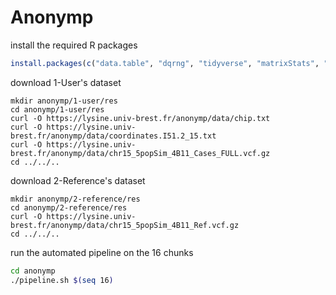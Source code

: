 # Anonymp

install the required R packages

``` R
install.packages(c("data.table", "dqrng", "tidyverse", "matrixStats", "R.utils"))
```

download 1-User's dataset

```
mkdir anonymp/1-user/res
cd anonymp/1-user/res
curl -O https://lysine.univ-brest.fr/anonymp/data/chip.txt
curl -O https://lysine.univ-brest.fr/anonymp/data/coordinates.I51.2_15.txt
curl -O https://lysine.univ-brest.fr/anonymp/data/chr15_5popSim_4B11_Cases_FULL.vcf.gz
cd ../../..
```

download 2-Reference's dataset

```
mkdir anonymp/2-reference/res
cd anonymp/2-reference/res
curl -O https://lysine.univ-brest.fr/anonymp/data/chr15_5popSim_4B11_Ref.vcf.gz
cd ../../..
```

run the automated pipeline on the 16 chunks

``` bash
cd anonymp
./pipeline.sh $(seq 16)
```
